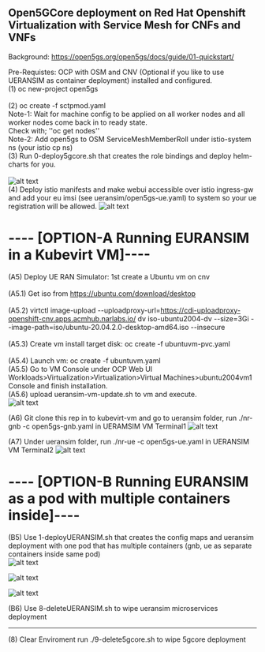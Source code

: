 ## Open5GCore deployment on Red Hat Openshift Virtualization with Service Mesh for CNFs and VNFs<br>
Background: https://open5gs.org/open5gs/docs/guide/01-quickstart/ <br>

Pre-Requistes: OCP with OSM and CNV (Optional if you like to use UERANSIM as container deployment) installed and configured.<br>
(1) oc new-project open5gs<br><br>
(2) oc create -f sctpmod.yaml<br>
Note-1: Wait for machine config to be applied on all worker nodes and all worker nodes come back in to ready state.<br>
Check with; ''oc get nodes'' <br>
Note-2: Add open5gs to OSM ServiceMeshMemberRoll under istio-system ns (your istio cp ns)<br>
(3) Run 0-deploy5gcore.sh that creates the role bindings and deploy helm-charts for you. <br><br>
![alt text](https://raw.githubusercontent.com/fenar/cnvopen5gcore/main/pics/Open5GCoreServiceMesh2.png)<br>
(4) Deploy istio manifests and make webui accessible over istio ingress-gw and add your eu imsi (see ueransim/open5gs-ue.yaml) to system so your ue registration will be allowed.
![alt text](https://raw.githubusercontent.com/fenar/cnvopen5gcore/main/pics/Open5GSWebUI.png)<br>

# ---- [OPTION-A Running EURANSIM in a Kubevirt VM]---- <br>
(A5) Deploy UE RAN Simulator: 1st create a Ubuntu vm on cnv <br><br>
(A5.1) Get iso from https://ubuntu.com/download/desktop <br><br>
(A5.2) virtctl image-upload --uploadproxy-url=https://cdi-uploadproxy-openshift-cnv.apps.acmhub.narlabs.io/ dv iso-ubuntu2004-dv --size=3Gi --image-path=iso/ubuntu-20.04.2.0-desktop-amd64.iso --insecure <br><br>
(A5.3) Create vm install target disk:  oc create -f ubuntuvm-pvc.yaml <br><br>
(A5.4) Launch vm: oc create -f ubuntuvm.yaml <br>
(A5.5) Go to VM Console under OCP Web UI Workloads>Virtualization>Virtualization>Virtual Machines>ubuntu2004vm1 Console and finish installation.<br>
(A5.6) upload ueransim-vm-update.sh to vm and execute. <br>
![alt text](https://raw.githubusercontent.com/fenar/cnvopen5gcore/main/pics/UERANSIM2.png)<br>

(A6) Git clone this rep in to kubevirt-vm and go to ueransim folder, run ./nr-gnb -c open5gs-gnb.yaml in UERAMSIM VM Terminal1 
![alt text](https://raw.githubusercontent.com/fenar/cnvopen5gcore/main/pics/ueransim-gnb2.png)<br>

(A7) Under ueransim folder, run ./nr-ue -c open5gs-ue.yaml in UERANSIM VM Terminal2
![alt text](https://raw.githubusercontent.com/fenar/cnvopen5gcore/main/pics/ueransim-ue2.png)<br>

# ---- [OPTION-B Running EURANSIM as a pod with multiple containers inside]---- <br>
(B5) Use 1-deployUERANSIM.sh that creates the config maps and ueransim deployment with one pod that has multiple containers (gnb, ue as separate containers inside same pod) <br>
![alt text](https://raw.githubusercontent.com/fenar/cnvopen5gcore/main/pics/ueransim-pod.png)<br>

![alt text](https://raw.githubusercontent.com/fenar/cnvopen5gcore/main/pics/ueransim-gnb-cont.png)<br>

![alt text](https://raw.githubusercontent.com/fenar/cnvopen5gcore/main/pics/ueransim-ue-cont.png)<br>

(B6) Use 8-deleteUERANSIM.sh to wipe ueransim microservices deployment

----

(8) Clear Enviroment run ./9-delete5gcore.sh to wipe 5gcore deployment<br> 
